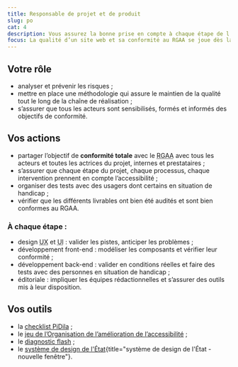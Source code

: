 ```yaml
---
title: Responsable de projet et de produit
slug: po
cat: 4
description: Vous assurez la bonne prise en compte à chaque étape de l’accessibilité
focus: La qualité d’un site web et sa conformité au RGAA se joue dès la conception d’un projet.
---
```


## Votre rôle

* analyser et prévenir les risques ;
* mettre en place une méthodologie qui assure le maintien de la qualité tout le long de la chaîne de réalisation ;
* s’assurer que tous les acteurs sont sensibilisés, formés et informés des objectifs de conformité. 

## Vos actions

* partager l’objectif de **conformité totale** avec le <abbr title="Référentiel général d’amélioration de l’accessibilité">RGAA</abbr> avec tous les acteurs et toutes les actrices du projet, internes et prestataires ;
* s’assurer que chaque étape du projet, chaque processus, chaque intervention prennent en compte l’accessibilité ;
* organiser des tests avec des usagers dont certains en situation de handicap ;
* vérifier que les différents livrables ont bien été audités et sont bien conformes au RGAA.

### À chaque étape :

* design <abbr title="User experience" lang="en">UX</abbr> et <abbr title="User interface" lang="en">UI</abbr> : valider les pistes, anticiper les problèmes ;
* développement front-end : modéliser les composants et vérifier leur conformité ;
* développement back-end : valider en conditions réelles et faire des tests avec des personnes en situation de handicap ;
* éditoriale : impliquer les équipes rédactionnelles et s’assurer des outils mis à leur disposition.

## Vos outils

* la [checklist PiDila](/outils/checklist-pidila/?reference=%5B%22RGAA%22%5D) ;
* le [jeu de l’Organisation de l’amélioration de l’accessibilité](../../jeu-de-oaa/) ;
* le [diagnostic flash](/outils/diagnostic-flash) ;
* le [système de design de l'État](https://www.systeme-de-design.gouv.fr/){title="système de design de l'État - nouvelle fenêtre"}.

